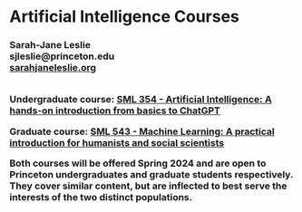 
<h1>Artificial Intelligence Courses<br></h1>
<h3>Sarah-Jane Leslie<br>
sjleslie@princeton.edu<br>
<a href="sarahjaneleslie.org">sarahjaneleslie.org</a><br><br>

<p><b>Undergraduate course:</b> <a href="/SML354">SML 354 - Artificial Intelligence: A hands-on introduction from basics to ChatGPT</a></p>

<p><b>Graduate course:</b> <a href="/SML543">SML 543 - Machine Learning: A practical introduction for humanists and social scientists</a></p>

<p>Both courses will be offered Spring 2024 and are open to Princeton undergraduates and graduate students respectively. They cover similar content, but are inflected to best serve the interests of the two distinct populations. </p>


